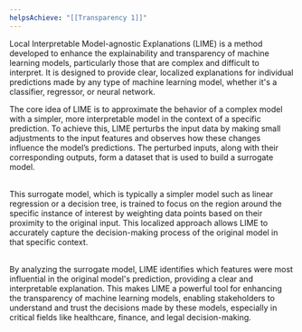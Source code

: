 ```yaml
---
helpsAchieve: "[[Transparency 1]]"
---
```

Local Interpretable Model-agnostic Explanations (LIME) is a method developed to enhance the explainability and transparency of machine learning models, particularly those that are complex and difficult to interpret. It is designed to provide clear, localized explanations for individual predictions made by any type of machine learning model, whether it's a classifier, regressor, or neural network.

The core idea of LIME is to approximate the behavior of a complex model with a simpler, more interpretable model in the context of a specific prediction. To achieve this, LIME perturbs the input data by making small adjustments to the input features and observes how these changes influence the model’s predictions. The perturbed inputs, along with their corresponding outputs, form a dataset that is used to build a surrogate model.  
 

This surrogate model, which is typically a simpler model such as linear regression or a decision tree, is trained to focus on the region around the specific instance of interest by weighting data points based on their proximity to the original input. This localized approach allows LIME to accurately capture the decision-making process of the original model in that specific context.  
 

By analyzing the surrogate model, LIME identifies which features were most influential in the original model's prediction, providing a clear and interpretable explanation. This makes LIME a powerful tool for enhancing the transparency of machine learning models, enabling stakeholders to understand and trust the decisions made by these models, especially in critical fields like healthcare, finance, and legal decision-making.